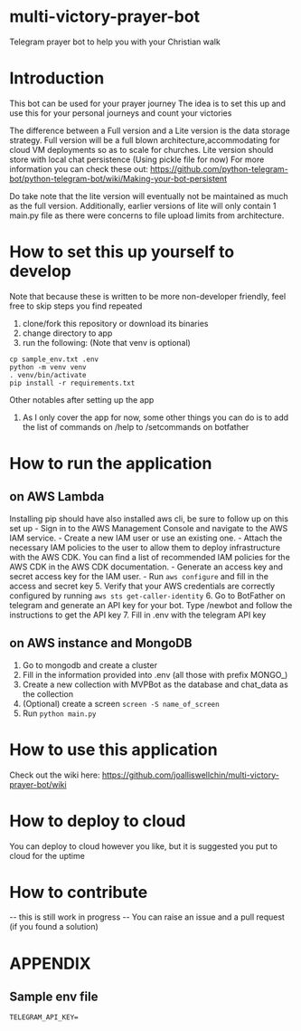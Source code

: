 # multi-victory-prayer-bot
Telegram prayer bot to help you with your Christian walk

# Introduction
This bot can be used for your prayer journey
The idea is to set this up and use this for your personal journeys and count
your victories

The difference between a Full version and a Lite version is the data storage 
strategy. Full version will be a full blown architecture,accommodating for cloud
VM deployments so as to scale for churches. Lite version should store with 
local chat persistence (Using pickle file for now)
For more information you can check these out:
https://github.com/python-telegram-bot/python-telegram-bot/wiki/Making-your-bot-persistent

Do take note that the lite version will eventually not be maintained as much as
the full version. Additionally, earlier versions of lite will only contain 1
main.py file as there were concerns to file upload limits from architecture.

# How to set this up yourself to develop
Note that because these is written to be more non-developer friendly, feel free
to skip steps you find repeated

1. clone/fork this repository or download its binaries
2. change directory to app
3. run the following: (Note that venv is optional)
```
cp sample_env.txt .env
python -m venv venv
. venv/bin/activate
pip install -r requirements.txt
```

Other notables after setting up the app
1. As I only cover the app for now, some other things you can do is to add the list of commands on /help to /setcommands on botfather

# How to run the application

## on AWS Lambda
Installing pip should have also installed aws cli, be sure to follow up on this set up
    - Sign in to the AWS Management Console and navigate to the AWS IAM service.
    - Create a new IAM user or use an existing one.
    - Attach the necessary IAM policies to the user to allow them to deploy infrastructure with the AWS CDK. You can find a list of recommended IAM policies for the AWS CDK in the AWS CDK documentation.
    - Generate an access key and secret access key for the IAM user.
    - Run `aws configure` and fill in the access and secret key
5. Verify that your AWS credentials are correctly configured by running `aws sts get-caller-identity`
6. Go to BotFather on telegram and generate an API key for your bot. Type /newbot and follow the instructions to get the API key
7. Fill in .env with the telegram API key

## on AWS instance and MongoDB
1. Go to mongodb and create a cluster
2. Fill in the information provided into .env (all those with prefix MONGO_)
3. Create a new collection with MVPBot as the database and chat_data as the collection
4. (Optional) create a screen `screen -S name_of_screen`
5. Run `python main.py`

# How to use this application
Check out the wiki here: https://github.com/joalliswellchin/multi-victory-prayer-bot/wiki 

# How to deploy to cloud
You can deploy to cloud however you like, but it is suggested you put to cloud
for the uptime


# How to contribute
-- this is still work in progress --
You can raise an issue and a pull request (if you found a solution)

# APPENDIX
## Sample env file
```
TELEGRAM_API_KEY=
```
